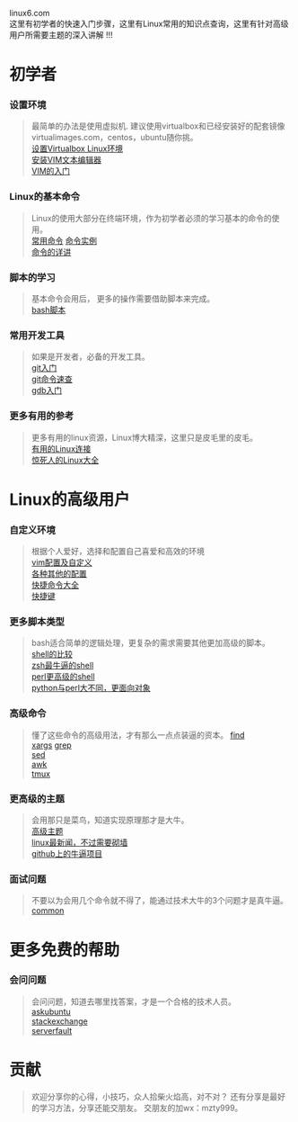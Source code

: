 
  
linux6.com  
这里有初学者的快速入门步骤，这里有Linux常用的知识点查询，这里有针对高级用户所需要主题的深入讲解 !!!  

# 初学者  
### 设置环境
> 最简单的办法是使用虚拟机. 建议使用virtualbox和已经安装好的配套镜像virtualimages.com，centos，ubuntu随你挑。  
> [设置Virtualbox Linux环境](env/virtualbox.md)  
> [安装VIM文本编辑器](env/vim_setting.md)  
> [VIM的入门](env/vi.md)  
### Linux的基本命令
> Linux的使用大部分在终端环境，作为初学者必须的学习基本的命令的使用。    
[常用命令](cmds/cmds_common.md)
[命令实例](cmds/cmds_example.md)  
[命令的详讲](cmds/cmds_overview.md)
### 脚本的学习
> 基本命令会用后， 更多的操作需要借助脚本来完成。      
[bash脚本](shell/bash.md)  
### 常用开发工具
> 如果是开发者，必备的开发工具。    
[git入门](dev/git.md)  
[git命令速查](dev/git-cheat-sheet.md)  
[gdb入门](dev/gdb.md)  
### 更多有用的参考
> 更多有用的linux资源，Linux博大精深，这里只是皮毛里的皮毛。   
[有用的Linux连接](ref/linux_resources.md)  
[惊死人的Linux大全](ref/awesomes.md)  


# Linux的高级用户
### 自定义环境
> 根据个人爱好，选择和配置自己喜爱和高效的环境   
[vim配置及自定义](env/vim_setting.md)  
[各种其他的配置](env/dotfiles.md)  
[快捷命令大全](env/alias.md)  
[快捷键](env/shortcut.md)  
### 更多脚本类型
> bash适合简单的逻辑处理，更复杂的需求需要其他更加高级的脚本。     
[shell的比较](shell/shell_compare.md)  
[zsh最牛逼的shell](shell/zsh.md)  
[perl更高级的shell](shell/perl.md)  
[python与perl大不同，更面向对象](shell/python.md)  
### 高级命令
>懂了这些命令的高级用法，才有那么一点点装逼的资本。 
[find](cmds/find.md)  
[xargs](cmds/xargs.md)
[grep](cmds/grep.md)  
[sed](cmds/sed.md)  
[awk](cmds/awk.md)  
[tmux](env/tmux.md)  
### 更高级的主题
>会用那只是菜鸟，知道实现原理那才是大牛。   
[高级主题](adv/article.md)  
[linux最新闻，不过需要砌墙](rss/linux_rss2.md)  
[github上的牛逼项目](rss/github_rss2.md)  
### 面试问题
>不要以为会用几个命令就不得了，能通过技术大牛的3个问题才是真牛逼。  
[common](faq/common.md)  
# 更多免费的帮助
### 会问问题
>会问问题，知道去哪里找答案，才是一个合格的技术人员。    
[askubuntu](http://askubuntu.com/)  
[stackexchange](http://unix.stackexchange.com/)  
[serverfault](http://serverfault.com/)  
# 贡献
>欢迎分享你的心得，小技巧，众人拾柴火焰高，对不对？ 还有分享是最好的学习方法，分享还能交朋友。 交朋友的加wx：mzty999。  
